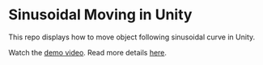 # Sinusoidal Moving in Unity

This repo displays how to move object following sinusoidal curve in Unity.

Watch the [demo video][2].
Read more details [here][1].

 [1]: http://blog.shamanland.com/2016/03/move-by-sinusoid.html
 [2]: https://youtu.be/Mq4ePbpmEno
 
